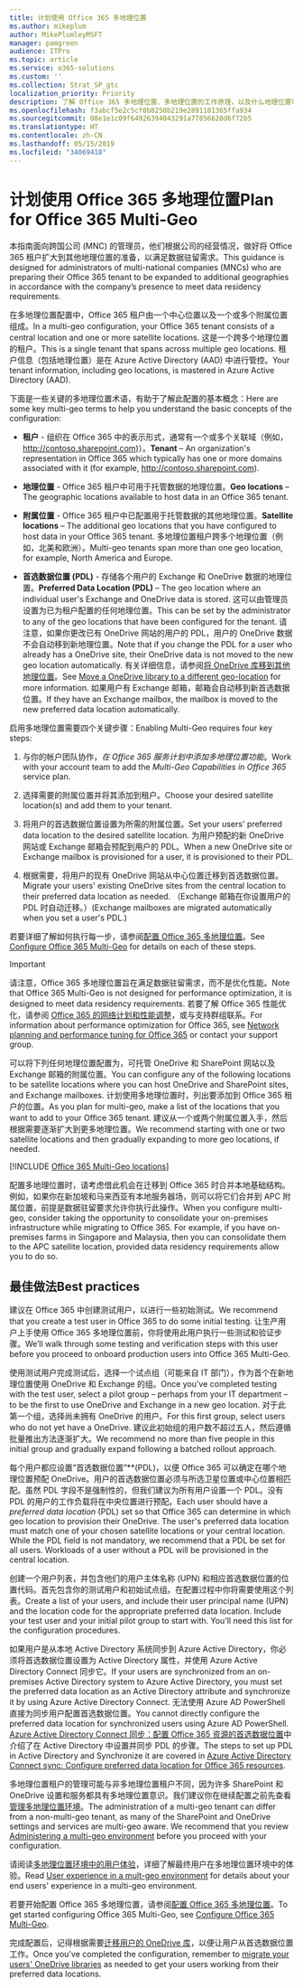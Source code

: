 ```yaml
---
title: 计划使用 Office 365 多地理位置
ms.author: mikeplum
author: MikePlumleyMSFT
manager: pamgreen
audience: ITPro
ms.topic: article
ms.service: o365-solutions
ms.custom: ''
ms.collection: Strat_SP_gtc
localization_priority: Priority
description: 了解 Office 365 多地理位置、多地理位置的工作原理，以及什么地理位置可用于数据存储。
ms.openlocfilehash: f3abcf5e2c5cf0b8250b219e2891181365ffa934
ms.sourcegitcommit: 08e1e1c09f64926394043291a77856620d6f72b5
ms.translationtype: HT
ms.contentlocale: zh-CN
ms.lasthandoff: 05/15/2019
ms.locfileid: "34069418"
---
```

# <a name="plan-for-office-365-multi-geo"></a><span data-ttu-id="b0093-103">计划使用 Office 365 多地理位置</span><span class="sxs-lookup"><span data-stu-id="b0093-103">Plan for Office 365 Multi-Geo</span></span>

<span data-ttu-id="b0093-104">本指南面向跨国公司 (MNC) 的管理员，他们根据公司的经营情况，做好将 Office 365 租户扩大到其他地理位置的准备，以满足数据驻留需求。</span><span class="sxs-lookup"><span data-stu-id="b0093-104">This guidance is designed for administrators of multi-national companies (MNCs) who are preparing their Office 365 tenant to be expanded to additional geographies in accordance with the company’s presence to meet data residency requirements.</span></span>

<span data-ttu-id="b0093-105">在多地理位置配置中，Office 365 租户由一个中心位置以及一个或多个附属位置组成。</span><span class="sxs-lookup"><span data-stu-id="b0093-105">In a multi-geo configuration, your Office 365 tenant consists of a central location and one or more satellite locations.</span></span> <span data-ttu-id="b0093-106">这是一个跨多个地理位置的租户。</span><span class="sxs-lookup"><span data-stu-id="b0093-106">This is a single tenant that spans across multiple geo locations.</span></span> <span data-ttu-id="b0093-107">租户信息（包括地理位置）是在 Azure Active Directory (AAD) 中进行管控。</span><span class="sxs-lookup"><span data-stu-id="b0093-107">Your tenant information, including geo locations, is mastered in Azure Active Directory (AAD).</span></span>

<span data-ttu-id="b0093-108">下面是一些关键的多地理位置术语，有助于了解此配置的基本概念：</span><span class="sxs-lookup"><span data-stu-id="b0093-108">Here are some key multi-geo terms to help you understand the basic concepts of the configuration:</span></span>

-   <span data-ttu-id="b0093-109">**租户** - 组织在 Office 365 中的表示形式，通常有一个或多个关联域（例如，http://contoso.sharepoint.com)）。</span><span class="sxs-lookup"><span data-stu-id="b0093-109">**Tenant** – An organization's representation in Office 365 which typically has one or more domains associated with it (for example, http://contoso.sharepoint.com).</span></span> 

-   <span data-ttu-id="b0093-110">**地理位置** - Office 365 租户中可用于托管数据的地理位置。</span><span class="sxs-lookup"><span data-stu-id="b0093-110">**Geo locations** – The geographic locations available to host data in an Office 365 tenant.</span></span>

-   <span data-ttu-id="b0093-111">**附属位置** - Office 365 租户中已配置用于托管数据的其他地理位置。</span><span class="sxs-lookup"><span data-stu-id="b0093-111">**Satellite locations** – The additional geo locations that you have configured to host data in your Office 365 tenant.</span></span> <span data-ttu-id="b0093-112">多地理位置租户跨多个地理位置（例如，北美和欧洲）。</span><span class="sxs-lookup"><span data-stu-id="b0093-112">Multi-geo tenants span more than one geo location, for example, North America and Europe.</span></span>

-   <span data-ttu-id="b0093-113">**首选数据位置 (PDL)** - 存储各个用户的 Exchange 和 OneDrive 数据的地理位置。</span><span class="sxs-lookup"><span data-stu-id="b0093-113">**Preferred Data Location (PDL)** – The geo location where an individual user's Exchange and OneDrive data is stored.</span></span> <span data-ttu-id="b0093-114">这可以由管理员设置为已为租户配置的任何地理位置。</span><span class="sxs-lookup"><span data-stu-id="b0093-114">This can be set by the administrator to any of the geo locations that have been configured for the tenant.</span></span> <span data-ttu-id="b0093-115">请注意，如果你更改已有 OneDrive 网站的用户的 PDL，用户的 OneDrive 数据不会自动移到新地理位置。</span><span class="sxs-lookup"><span data-stu-id="b0093-115">Note that if you change the PDL for a user who already has a OneDrive site, their OneDrive data is not moved to the new geo location automatically.</span></span> <span data-ttu-id="b0093-116">有关详细信息，请参阅[将 OneDrive 库移到其他地理位置](move-onedrive-between-geo-locations.md)。</span><span class="sxs-lookup"><span data-stu-id="b0093-116">See [Move a OneDrive library to a different geo-location](move-onedrive-between-geo-locations.md) for more information.</span></span> <span data-ttu-id="b0093-117">如果用户有 Exchange 邮箱，邮箱会自动移到新首选数据位置。</span><span class="sxs-lookup"><span data-stu-id="b0093-117">If they have an Exchange mailbox, the mailbox is moved to the new preferred data location automatically.</span></span>

<span data-ttu-id="b0093-118">启用多地理位置需要四个关键步骤：</span><span class="sxs-lookup"><span data-stu-id="b0093-118">Enabling Multi-Geo requires four key steps:</span></span>

1.  <span data-ttu-id="b0093-119">与你的帐户团队协作，_在 Office 365 服务计划中添加多地理位置功能_。</span><span class="sxs-lookup"><span data-stu-id="b0093-119">Work with your account team to add the _Multi-Geo Capabilities in Office 365_ service plan.</span></span>

2.  <span data-ttu-id="b0093-120">选择需要的附属位置并将其添加到租户。</span><span class="sxs-lookup"><span data-stu-id="b0093-120">Choose your desired satellite location(s) and add them to your tenant.</span></span>

3.  <span data-ttu-id="b0093-121">将用户的首选数据位置设置为所需的附属位置。</span><span class="sxs-lookup"><span data-stu-id="b0093-121">Set your users' preferred data location to the desired satellite location.</span></span> <span data-ttu-id="b0093-122">为用户预配的新 OneDrive 网站或 Exchange 邮箱会预配到用户的 PDL。</span><span class="sxs-lookup"><span data-stu-id="b0093-122">When a new OneDrive site or Exchange mailbox is provisioned for a user, it is provisioned to their PDL.</span></span>

4.  <span data-ttu-id="b0093-123">根据需要，将用户的现有 OneDrive 网站从中心位置迁移到首选数据位置。</span><span class="sxs-lookup"><span data-stu-id="b0093-123">Migrate your users' existing OneDrive sites from the central location to their preferred data location as needed.</span></span> <span data-ttu-id="b0093-124">（Exchange 邮箱在你设置用户的 PDL 时自动迁移。）</span><span class="sxs-lookup"><span data-stu-id="b0093-124">(Exchange mailboxes are migrated automatically when you set a user's PDL.)</span></span>

<span data-ttu-id="b0093-125">若要详细了解如何执行每一步，请参阅[配置 Office 365 多地理位置](multi-geo-tenant-configuration.md)。</span><span class="sxs-lookup"><span data-stu-id="b0093-125">See [Configure Office 365 Multi-Geo](multi-geo-tenant-configuration.md) for details on each of these steps.</span></span>

> [!IMPORTANT]
> <span data-ttu-id="b0093-126">请注意，Office 365 多地理位置旨在满足数据驻留需求，而不是优化性能。</span><span class="sxs-lookup"><span data-stu-id="b0093-126">Note that Office 365 Multi-Geo is not designed for performance optimization, it is designed to meet data residency requirements.</span></span> <span data-ttu-id="b0093-127">若要了解 Office 365 性能优化，请参阅 [Office 365 的网络计划和性能调整](https://support.office.com/article/e5f1228c-da3c-4654-bf16-d163daee8848)，或与支持群组联系。</span><span class="sxs-lookup"><span data-stu-id="b0093-127">For information about performance optimization for Office 365, see [Network planning and performance tuning for Office 365](https://support.office.com/article/e5f1228c-da3c-4654-bf16-d163daee8848) or contact your support group.</span></span>

<span data-ttu-id="b0093-128">可以将下列任何地理位置配置为，可托管 OneDrive 和 SharePoint 网站以及 Exchange 邮箱的附属位置。</span><span class="sxs-lookup"><span data-stu-id="b0093-128">You can configure any of the following locations to be satellite locations where you can host OneDrive and SharePoint sites, and Exchange mailboxes.</span></span> <span data-ttu-id="b0093-129">计划使用多地理位置时，列出要添加到 Office 365 租户的位置。</span><span class="sxs-lookup"><span data-stu-id="b0093-129">As you plan for multi-geo, make a list of the locations that you want to add to your Office 365 tenant.</span></span> <span data-ttu-id="b0093-130">建议从一个或两个附属位置入手，然后根据需要逐渐扩大到更多地理位置。</span><span class="sxs-lookup"><span data-stu-id="b0093-130">We recommend starting with one or two satellite locations and then gradually expanding to more geo locations, if needed.</span></span>

[!INCLUDE [Office 365 Multi-Geo locations](includes/office-365-multi-geo-locations.md)]

<span data-ttu-id="b0093-p108">配置多地理位置时，请考虑借此机会在迁移到 Office 365 时合并本地基础结构。例如，如果你在新加坡和马来西亚有本地服务器场，则可以将它们合并到 APC 附属位置，前提是数据驻留要求允许你执行此操作。</span><span class="sxs-lookup"><span data-stu-id="b0093-p108">When you configure multi-geo, consider taking the opportunity to consolidate your on-premises infrastructure while migrating to Office 365. For example, if you have on-premises farms in Singapore and Malaysia, then you can consolidate them to the APC satellite location, provided data residency requirements allow you to do so.</span></span>

## <a name="best-practices"></a><span data-ttu-id="b0093-133">最佳做法</span><span class="sxs-lookup"><span data-stu-id="b0093-133">Best practices</span></span>

<span data-ttu-id="b0093-134">建议在 Office 365 中创建测试用户，以进行一些初始测试。</span><span class="sxs-lookup"><span data-stu-id="b0093-134">We recommend that you create a test user in Office 365 to do some initial testing.</span></span> <span data-ttu-id="b0093-135">让生产用户上手使用 Office 365 多地理位置前，你将使用此用户执行一些测试和验证步骤。</span><span class="sxs-lookup"><span data-stu-id="b0093-135">We’ll walk through some testing and verification steps with this user before you proceed to onboard production users into Office 365 Multi-Geo.</span></span>

<span data-ttu-id="b0093-136">使用测试用户完成测试后，选择一个试点组（可能来自 IT 部门），作为首个在新地理位置使用 OneDrive 和 Exchange 的组。</span><span class="sxs-lookup"><span data-stu-id="b0093-136">Once you’ve completed testing with the test user, select a pilot group – perhaps from your IT department – to be the first to use OneDrive and Exchange in a new geo location.</span></span> <span data-ttu-id="b0093-137">对于此第一个组，选择尚未拥有 OneDrive 的用户。</span><span class="sxs-lookup"><span data-stu-id="b0093-137">For this first group, select users who do not yet have a OneDrive.</span></span> <span data-ttu-id="b0093-138">建议此初始组的用户数不超过五人，然后遵循批量推出方法逐渐扩大。</span><span class="sxs-lookup"><span data-stu-id="b0093-138">We recommend no more than five people in this initial group and gradually expand following a batched rollout approach.</span></span>

<span data-ttu-id="b0093-p111">每个用户都应设置“首选数据位置”\*\*(PDL)，以便 Office 365 可以确定在哪个地理位置预配 OneDrive。用户的首选数据位置必须与所选卫星位置或中心位置相匹配。虽然 PDL 字段不是强制性的，但我们建议为所有用户设置一个 PDL。没有 PDL 的用户的工作负载将在中央位置进行预配。</span><span class="sxs-lookup"><span data-stu-id="b0093-p111">Each user should have a *preferred data location* (PDL) set so that Office 365 can determine in which geo location to provision their OneDrive. The user's preferred data location must match one of your chosen satellite locations or your central location. While the PDL field is not mandatory, we recommend that a PDL be set for all users. Workloads of a user without a PDL will be provisioned in the central location.</span></span>

<span data-ttu-id="b0093-p112">创建一个用户列表，并包含他们的用户主体名称 (UPN) 和相应首选数据位置的位置代码。首先包含你的测试用户和初始试点组。在配置过程中你将需要使用这个列表。</span><span class="sxs-lookup"><span data-stu-id="b0093-p112">Create a list of your users, and include their user principal name (UPN) and the location code for the appropriate preferred data location. Include your test user and your initial pilot group to start with. You'll need this list for the configuration procedures.</span></span>

<span data-ttu-id="b0093-146">如果用户是从本地 Active Directory 系统同步到 Azure Active Directory，你必须将首选数据位置设置为 Active Directory 属性，并使用 Azure Active Directory Connect 同步它。</span><span class="sxs-lookup"><span data-stu-id="b0093-146">If your users are synchronized from an on-premises Active Directory system to Azure Active Directory, you must set the preferred data location as an Active Directory attribute and synchronize it by using Azure Active Directory Connect.</span></span> <span data-ttu-id="b0093-147">无法使用 Azure AD PowerShell 直接为同步用户配置首选数据位置。</span><span class="sxs-lookup"><span data-stu-id="b0093-147">You cannot directly configure the preferred data location for synchronized users using Azure AD PowerShell.</span></span> <span data-ttu-id="b0093-148">[Azure Active Directory Connect 同步：配置 Office 365 资源的首选数据位置](https://docs.microsoft.com/en-us/azure/active-directory/connect/active-directory-aadconnectsync-feature-preferreddatalocation)中介绍了在 Active Directory 中设置并同步 PDL 的步骤。</span><span class="sxs-lookup"><span data-stu-id="b0093-148">The steps to set up PDL in Active Directory and Synchronize it are covered in [Azure Active Directory Connect sync: Configure preferred data location for Office 365 resources](https://docs.microsoft.com/en-us/azure/active-directory/connect/active-directory-aadconnectsync-feature-preferreddatalocation).</span></span>

<span data-ttu-id="b0093-p114">多地理位置租户的管理可能与非多地理位置租户不同，因为许多 SharePoint 和 OneDrive 设置和服务都具有多地理位置意识。我们建议你在继续配置之前先查看[管理多地理位置环境](administering-a-multi-geo-environment.md)。</span><span class="sxs-lookup"><span data-stu-id="b0093-p114">The administration of a multi-geo tenant can differ from a non-multi-geo tenant, as many of the SharePoint and OneDrive settings and services are multi-geo aware. We recommend that you review [Administering a multi-geo environment](administering-a-multi-geo-environment.md) before you proceed with your configuration.</span></span>

<span data-ttu-id="b0093-151">请阅读[多地理位置环境中的用户体验](multi-geo-user-experience.md)，详细了解最终用户在多地理位置环境中的体验。</span><span class="sxs-lookup"><span data-stu-id="b0093-151">Read [User experience in a mult-geo environment](multi-geo-user-experience.md) for details about your end users' experience in a multi-geo environment.</span></span>

<span data-ttu-id="b0093-152">若要开始配置 Office 365 多地理位置，请参阅[配置 Office 365 多地理位置](multi-geo-tenant-configuration.md)。</span><span class="sxs-lookup"><span data-stu-id="b0093-152">To get started configuring Office 365 Multi-Geo, see [Configure Office 365 Multi-Geo](multi-geo-tenant-configuration.md).</span></span>

<span data-ttu-id="b0093-153">完成配置后，记得根据需要[迁移用户的 OneDrive 库](move-onedrive-between-geo-locations.md)，以便让用户从首选数据位置工作。</span><span class="sxs-lookup"><span data-stu-id="b0093-153">Once you've completed the configuration, remember to [migrate your users' OneDrive libraries](move-onedrive-between-geo-locations.md) as needed to get your users working from their preferred data locations.</span></span>
